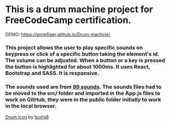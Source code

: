 # This is a drum machine project for FreeCodeCamp certification.

DEMO: https://annefiger.github.io/Drum-machine/

### This project allows the user to play specific sounds on keypress or click of a specific button taking the element's id. The volume can be adjusted. When a button or a key is pressed the button is highlighted for about 1000ms. It uses React, Bootstrap and SASS. It is responsive.

### The sounds used are from [99 sounds](https://99sounds.org/). The sounds files had to be moved to the src/ folder and imported in the App.js files to work on GitHub, they were in the public folder initially to work in the local browser.

[Drum icon](https://icons8.com/icon/Xb6p6WOiDPqM/drum) by [Icons8](https://icons8.com)
